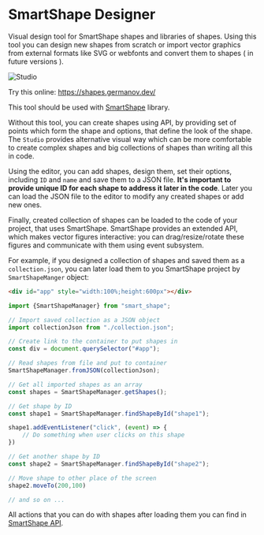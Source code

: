 # SmartShape Designer
Visual design tool for SmartShape shapes and libraries of shapes. Using this tool you can design new shapes from scratch or import vector graphics from external formats like SVG or webfonts and convert them to shapes ( in future versions ).

<p align="center">

![Studio](https://shapes.germanov.dev/preview.png)

</p>

Try this online: https://shapes.germanov.dev/

This tool should be used with [SmartShape](https://github.com/AndreyGermanov/smart_shape) library.

Without this tool, you can create shapes using API, by providing set of points which form the shape and options, that define the look of the shape. The `Studio` provides alternative visual way which can be more comfortable to create complex shapes and big collections of shapes than writing all this in code.

Using the editor, you can add shapes, design them, set their options, including `ID` and `name` and save them to a JSON file. **It's important to provide unique ID for each shape to address it later in the code**. Later you can load the JSON file to the editor to modify any created shapes or add new ones. 

Finally, created collection of shapes can be loaded to the code of your project, that uses SmartShape. SmartShape provides an extended API, which makes vector figures interactive: you can drag/resize/rotate these figures and communicate with them using event subsystem.

For example, if you designed a collection of shapes and saved them as a `collection.json`, you can later load them to you SmartShape project by `SmartShapeManger` object:

```html
<div id="app" style="width:100%;height:600px"></div>
```

```javascript
import {SmartShapeManager} from "smart_shape";

// Import saved collection as a JSON object
import collectionJson from "./collection.json";

// Create link to the container to put shapes in 
const div = document.querySelector("#app");

// Read shapes from file and put to container
SmartShapeManager.fromJSON(collectionJson);

// Get all imported shapes as an array
const shapes = SmartShapeManager.getShapes();

// Get shape by ID
const shape1 = SmartShapeManager.findShapeById("shape1");

shape1.addEventListener("click", (event) => {
    // Do something when user clicks on this shape
})

// Get another shape by ID
const shape2 = SmartShapeManager.findShapeById("shape2");

// Move shape to other place of the screen
shape2.moveTo(200,100)

// and so on ...
```

All actions that you can do with shapes after loading them you can find in [SmartShape API](https://github.com/AndreyGermanov/smart_shape/blob/main/docs/API.md#SmartShape).


